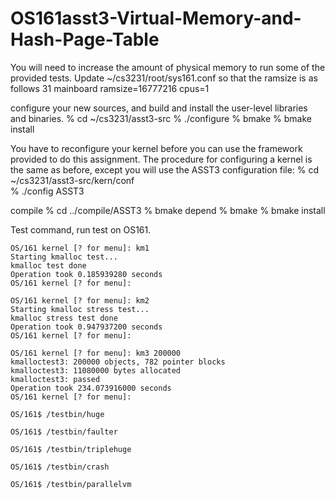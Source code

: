 # OS161asst3-Virtual-Memory-and-Hash-Page-Table
You will need to increase the amount of physical memory to run some of the provided tests. Update ~/cs3231/root/sys161.conf so that the ramsize is as follows
31	mainboard  ramsize=16777216  cpus=1

configure your new sources, and build and install the user-level libraries and binaries.
% cd ~/cs3231/asst3-src
% ./configure
% bmake
% bmake install

You have to reconfigure your kernel before you can use the framework provided to do this assignment. The procedure for configuring a kernel is the same as before, except you will use the ASST3 configuration file:
% cd ~/cs3231/asst3-src/kern/conf	
% ./config ASST3

compile
% cd ../compile/ASST3
% bmake depend
% bmake
% bmake install

Test command, run test on OS161.
```
OS/161 kernel [? for menu]: km1
Starting kmalloc test...
kmalloc test done
Operation took 0.185939280 seconds
OS/161 kernel [? for menu]:

OS/161 kernel [? for menu]: km2
Starting kmalloc stress test...
kmalloc stress test done
Operation took 0.947937200 seconds
OS/161 kernel [? for menu]:

OS/161 kernel [? for menu]: km3 200000
kmalloctest3: 200000 objects, 782 pointer blocks
kmalloctest3: 11080000 bytes allocated
kmalloctest3: passed
Operation took 234.073916000 seconds
OS/161 kernel [? for menu]:

OS/161$ /testbin/huge

OS/161$ /testbin/faulter

OS/161$ /testbin/triplehuge

OS/161$ /testbin/crash

OS/161$ /testbin/parallelvm
```
